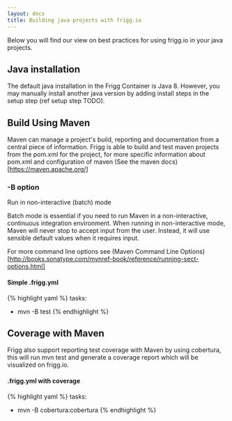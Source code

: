 ```yaml
---
layout: docs
title: Building java projects with frigg.io
---
```


Below you will find our view on best practices for using frigg.io
in your java projects.

## Java installation
The default java installation in the Frigg Container is Java 8. However, you may manually install
another java version by adding install steps in the setup step (ref setup step TODO).

## Build Using Maven
Maven can manage a project's build, reporting and documentation from a central piece of information.
Frigg is able to build and test maven projects from the pom.xml for the project,
for more specific information about pom.xml and configuration of maven
(See the maven docs)[https://maven.apache.org/]

### -B option
Run in non-interactive (batch) mode

Batch mode is essential if you need to run Maven in a non-interactive, continuous integration environment.
When running in non-interactive mode, Maven will never stop to accept input from the user.
Instead, it will use sensible default values when it requires input.

For more command line options see (Maven Command Line Options)[http://books.sonatype.com/mvnref-book/reference/running-sect-options.html]

#### Simple .frigg.yml
{% highlight yaml %}
tasks:
 - mvn -B test
{% endhighlight %}

## Coverage with Maven
Frigg also support reporting test coverage with Maven by using cobertura,
this will run mvn test and generate a coverage report which will be visualized on frigg.io.

#### .frigg.yml with coverage
{% highlight yaml %}
tasks:
 - mvn -B cobertura:cobertura
{% endhighlight %}
